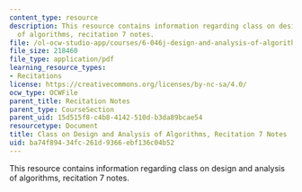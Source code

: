 ```yaml
---
content_type: resource
description: This resource contains information regarding class on design and analysis
  of algorithms, recitation 7 notes.
file: /ol-ocw-studio-app/courses/6-046j-design-and-analysis-of-algorithms-spring-2015/ba74f89434fc261d9366ebf136c04b52_MIT6_046JS15_Recitation7.pdf
file_size: 218460
file_type: application/pdf
learning_resource_types:
- Recitations
license: https://creativecommons.org/licenses/by-nc-sa/4.0/
ocw_type: OCWFile
parent_title: Recitation Notes
parent_type: CourseSection
parent_uid: 15d515f8-c4b8-4142-510d-b3da89bcae54
resourcetype: Document
title: Class on Design and Analysis of Algorithms, Recitation 7 Notes
uid: ba74f894-34fc-261d-9366-ebf136c04b52
---
```

This resource contains information regarding class on design and analysis of algorithms, recitation 7 notes.